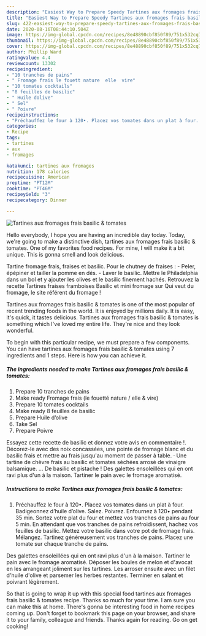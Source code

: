```yaml
---
description: "Easiest Way to Prepare Speedy Tartines aux fromages frais basilic &amp;amp; tomates"
title: "Easiest Way to Prepare Speedy Tartines aux fromages frais basilic &amp;amp; tomates"
slug: 422-easiest-way-to-prepare-speedy-tartines-aux-fromages-frais-basilic-and-amp-tomates
date: 2020-08-16T08:44:10.504Z
image: https://img-global.cpcdn.com/recipes/8e48890cbf850f89/751x532cq70/tartines-aux-fromages-frais-basilic-tomates-photo-principale-de-la-recette.jpg
thumbnail: https://img-global.cpcdn.com/recipes/8e48890cbf850f89/751x532cq70/tartines-aux-fromages-frais-basilic-tomates-photo-principale-de-la-recette.jpg
cover: https://img-global.cpcdn.com/recipes/8e48890cbf850f89/751x532cq70/tartines-aux-fromages-frais-basilic-tomates-photo-principale-de-la-recette.jpg
author: Phillip Ward
ratingvalue: 4.4
reviewcount: 13302
recipeingredient:
- "10 tranches de pains"
- " Fromage frais le fouett nature  elle  vire"
- "10 tomates cocktails"
- "8 feuilles de basilic"
- " Huile dolive"
- " Sel"
- " Poivre"
recipeinstructions:
- "Préchauffez le four à 120•. Placez vos tomates dans un plat à four. Badigeonnez d’huile d’olive. Salez. Poivrez. Enfournez à 120• pendant 35 min. Sortez votre plat du four et mettez vos tranches de pains au four 5 min. En attendant que vos tranches de pains refroidissent, hachez vos feuilles de basilic. Mettez votre basilic dans votre pot de fromage frais. Mélangez. Tartinez généreusement vos tranches de pains. Placez une tomate sur chaque tranche de pains."
categories:
- Recipe
tags:
- tartines
- aux
- fromages

katakunci: tartines aux fromages 
nutrition: 178 calories
recipecuisine: American
preptime: "PT12M"
cooktime: "PT46M"
recipeyield: "3"
recipecategory: Dinner

---
```



![Tartines aux fromages frais basilic &amp; tomates](https://img-global.cpcdn.com/recipes/8e48890cbf850f89/751x532cq70/tartines-aux-fromages-frais-basilic-tomates-photo-principale-de-la-recette.jpg)

Hello everybody, I hope you are having an incredible day today. Today, we're going to make a distinctive dish, tartines aux fromages frais basilic &amp; tomates. One of my favorites food recipes. For mine, I will make it a bit unique. This is gonna smell and look delicious.

Tartine fromage frais, fraises et basilic. Pour le chutney de fraises : - Peler, épépiner et tailler la pomme en dés. - Laver le basilic. Mettre le Philadelphia dans un bol et y ajouter les olives et le basilic finement hachés. Retrouvez la recette Tartines fraises framboises Basilic et mini fromage sur Qui veut du fromage, le site référent du fromage !

Tartines aux fromages frais basilic &amp; tomates is one of the most popular of recent trending foods in the world. It is enjoyed by millions daily. It is easy, it's quick, it tastes delicious. Tartines aux fromages frais basilic &amp; tomates is something which I've loved my entire life. They're nice and they look wonderful.


To begin with this particular recipe, we must prepare a few components. You can have tartines aux fromages frais basilic &amp; tomates using 7 ingredients and 1 steps. Here is how you can achieve it.

<!--inarticleads1-->

##### The ingredients needed to make Tartines aux fromages frais basilic &amp; tomates:

1. Prepare 10 tranches de pains
1. Make ready  Fromage frais (le fouetté nature / elle &amp; vire)
1. Prepare 10 tomates cocktails
1. Make ready 8 feuilles de basilic
1. Prepare  Huile d’olive
1. Take  Sel
1. Prepare  Poivre


Essayez cette recette de basilic et donnez votre avis en commentaire !. Décorez-le avec des noix concassées, une pointe de fromage blanc et du basilic frais et mettre au frais jusqu&#39;au moment de passer à table. · Une tartine de chèvre frais au basilic et tomates séchées arrosé de vinaigre balsamique. … De basilic et pistache ! Des galettes ensoleillées qui en ont ravi plus d&#39;un à la maison. Tartiner le pain avec le fromage aromatisé. 

<!--inarticleads2-->

##### Instructions to make Tartines aux fromages frais basilic &amp; tomates:

1. Préchauffez le four à 120•. Placez vos tomates dans un plat à four. Badigeonnez d’huile d’olive. Salez. Poivrez. Enfournez à 120• pendant 35 min. Sortez votre plat du four et mettez vos tranches de pains au four 5 min. En attendant que vos tranches de pains refroidissent, hachez vos feuilles de basilic. Mettez votre basilic dans votre pot de fromage frais. Mélangez. Tartinez généreusement vos tranches de pains. Placez une tomate sur chaque tranche de pains.


Des galettes ensoleillées qui en ont ravi plus d&#39;un à la maison. Tartiner le pain avec le fromage aromatisé. Déposer les boules de melon et d&#39;avocat en les arrangeant joliment sur les tartines. Les arroser ensuite avec un filet d&#39;huile d&#39;olive et parsemer les herbes restantes. Terminer en salant et poivrant légèrement. 

So that is going to wrap it up with this special food tartines aux fromages frais basilic &amp; tomates recipe. Thanks so much for your time. I am sure you can make this at home. There's gonna be interesting food in home recipes coming up. Don't forget to bookmark this page on your browser, and share it to your family, colleague and friends. Thanks again for reading. Go on get cooking!
